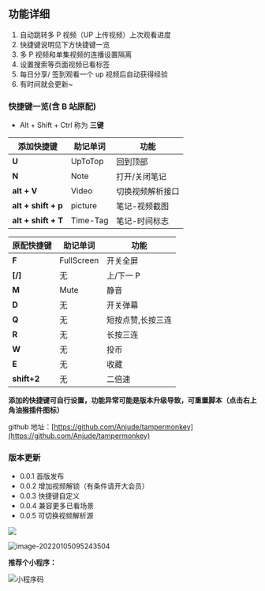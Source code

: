 ## 功能详细

1. 自动跳转多 P 视频（UP 上传视频）上次观看进度
2. 快捷键说明见下方快捷键一览
3. 多 P 视频和单集视频的连播设置隔离
4. 设置搜索等页面视频已看标签
5. 每日分享/ 签到观看一个 up 视频后自动获得经验
6. 有时间就会更新~

### 快捷键一览(含 B 站原配)

- Alt + Shift + Ctrl 称为 **三键**

| **添加快捷键**      | **助记单词** | **功能**         |
| ------------------- | ------------ | ---------------- |
| **U**               | UpToTop      | 回到顶部         |
| **N**               | Note         | 打开/关闭笔记    |
| **alt + V**         | Video        | 切换视频解析接口 |
| **alt + shift + p** | picture      | 笔记-视频截图    |
| **alt + shift + T** | Time-Tag     | 笔记-时间标志    |

| **原配快捷键** | **助记单词** | **功能**          |
| -------------- | ------------ | ----------------- |
| **F**          | FullScreen   | 开关全屏          |
| **[/]**        | 无           | 上/下一 P         |
| **M**          | Mute         | 静音              |
| **D**          | 无           | 开关弹幕          |
| **Q**          | 无           | 短按点赞,长按三连 |
| **R**          | 无           | 长按三连          |
| **W**          | 无           | 投币              |
| **E**          | 无           | 收藏              |
| **shift+2**    | 无           | 二倍速            |

**添加的快捷键可自行设置，功能异常可能是版本升级导致，可重置脚本（点击右上角油猴插件图标）**

github 地址：[https://github.com/Anjude/tampermonkey](https://github.com/Anjude/tampermonkey)

### 版本更新

- 0.0.1 首版发布
- 0.0.2 增加视频解锁（有条件请开大会员）
- 0.0.3 快捷键自定义
- 0.0.4 兼容更多已看场景
- 0.0.5 可切换视频解析源

![](https://gitee.com/anjude/public-resource/raw/md-img/20220103142228.png)

![image-20220105095243504](https://gitee.com/anjude/public-resource/raw/md-img/20220105095249.png)

**推荐个小程序：**

![小程序码](https://gitee.com/anjude/public-resource/raw/md-img/20220102161201.jpg)
